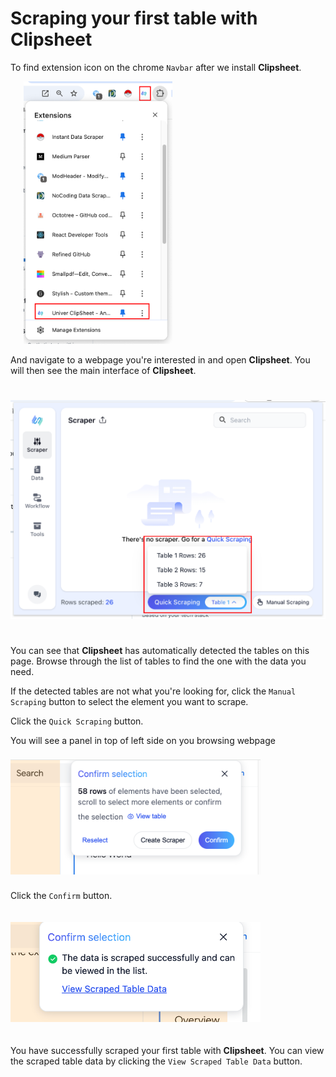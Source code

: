 
# Scraping your first table with **Clipsheet**

To find extension icon on the chrome `Navbar` after we install **Clipsheet**.

<img  src="../assets/en-US/hello-world/chrome_extensions_navbar.png" style="width: 280px; height: 420px; object-fit: contain;" />

And navigate to a webpage you're interested in and open **Clipsheet**. You will then see the main interface of **Clipsheet**.

<img  src="../assets/en-US/hello-world/clipsheet_popup_detected_dropdown.png" style="width: 600px; height: 400px; object-fit: contain;" />

You can see that **Clipsheet** has automatically detected the tables on this page. Browse through the list of tables to find the one with the data you need.

If the detected tables are not what you're looking for, click the `Manual Scraping` button to select the element you want to scrape.

Click the `Quick Scraping` button.

You will see a panel in top of left side on you browsing webpage

<img  src="../assets/en-US/shared/clipsheet_table_scraping_dialog.png" style="width: 400px; height: 200px; object-fit: contain;" />

Click the `Confirm` button.

<img  src="../assets/en-US/hello-world/clipsheet_success_scraping_dialog.png" style="width: 400px; height: 200px; object-fit: contain;" />

You have successfully scraped your first table with **Clipsheet**. You can view the scraped table data by clicking the `View Scraped Table Data` button.
